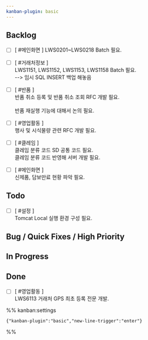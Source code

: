 ```yaml
---
kanban-plugin: basic
---
```


## Backlog

- [ ] [ #메인화면 ] LWS0201~LWS0218 Batch 필요.
- [ ] [ #거래처정보 ]<br>LWS1151, LWS1152, LWS1153, LWS1158 Batch 필요.<br>--> 임시 SQL INSERT 백업 해놓음
- [ ] [ #반품 ] <br>반품 취소 등록 및 반품 취소 조회 RFC 개발 필요.<br><br>반품 재실행 기능에 대해서 논의 필요.
- [ ] [ #영업활동 ]<br>행사 및 시식물량 관련 RFC 개발 필요.
- [ ] [ #클레임 ]<br>클레임 분류 코드 SD 공통 코드 필요.<br>클레임 분류 코드 반영해 서버 개발 필요.
- [ ] [ #메인화면 ]<br>신제품, 담보만료 현황 파악 필요.


## Todo

- [ ] [ #설정 ]<br>Tomcat Local 실행 환경 구성 필요.


## Bug / Quick Fixes / High Priority



## In Progress



## Done

- [ ] [ #영업활동 ]<br>LWS6113 거래처 GPS 최초 등록 전문 개발.




%% kanban:settings
```
{"kanban-plugin":"basic","new-line-trigger":"enter"}
```
%%